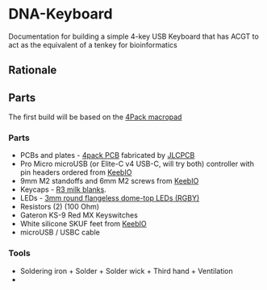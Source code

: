 # DNA-Keyboard
Documentation for building a simple 4-key USB Keyboard that has ACGT to act as the equivalent of a tenkey for bioinformatics

## Rationale


## Parts

The first build will be based on the [4Pack macropad](https://www.40percent.club/2017/07/4-pack.html)

### Parts
- PCBs and plates - [4pack PCB](https://github.com/di0ib/Misc/tree/master/4pack) fabricated by [JLCPCB](https://www.40percent.club/2017/09/ordering-foobar-pcbs.html)
- Pro Micro microUSB (or Elite-C v4 USB-C, will try both) controller with pin headers ordered from [KeebIO](https://keeb.io/collections/diy-parts)
- 9mm M2 standoffs and 6mm M2 screws from [KeebIO](https://keeb.io/collections/diy-parts)
- Keycaps - [R3 milk blanks](https://www.amazon.com/dp/B096Z2ZK2Y).
- LEDs - [3mm round flangeless dome-top LEDs (RGBY)](https://www.digikey.com/catalog/en/partgroup/3mm-t-1-round-with-domed-top-led-lamps/35724?mpart=OVLBB4C7)
- Resistors (2) (100 Ohm)
- Gateron KS-9 Red MX Keyswitches
- White silicone SKUF feet from [KeebIO](https://keeb.io/collections/diy-parts)
- microUSB / USBC cable
### Tools
- Soldering iron + Solder + Solder wick + Third hand + Ventilation
- 
